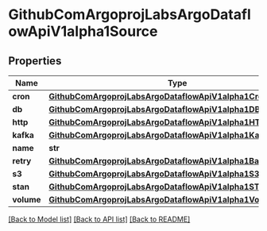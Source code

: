 # GithubComArgoprojLabsArgoDataflowApiV1alpha1Source

## Properties
Name | Type | Description | Notes
------------ | ------------- | ------------- | -------------
**cron** | [**GithubComArgoprojLabsArgoDataflowApiV1alpha1Cron**](GithubComArgoprojLabsArgoDataflowApiV1alpha1Cron.md) |  | [optional] 
**db** | [**GithubComArgoprojLabsArgoDataflowApiV1alpha1DBSource**](GithubComArgoprojLabsArgoDataflowApiV1alpha1DBSource.md) |  | [optional] 
**http** | [**GithubComArgoprojLabsArgoDataflowApiV1alpha1HTTPSource**](GithubComArgoprojLabsArgoDataflowApiV1alpha1HTTPSource.md) |  | [optional] 
**kafka** | [**GithubComArgoprojLabsArgoDataflowApiV1alpha1KafkaSource**](GithubComArgoprojLabsArgoDataflowApiV1alpha1KafkaSource.md) |  | [optional] 
**name** | **str** |  | [optional] 
**retry** | [**GithubComArgoprojLabsArgoDataflowApiV1alpha1Backoff**](GithubComArgoprojLabsArgoDataflowApiV1alpha1Backoff.md) |  | [optional] 
**s3** | [**GithubComArgoprojLabsArgoDataflowApiV1alpha1S3Source**](GithubComArgoprojLabsArgoDataflowApiV1alpha1S3Source.md) |  | [optional] 
**stan** | [**GithubComArgoprojLabsArgoDataflowApiV1alpha1STAN**](GithubComArgoprojLabsArgoDataflowApiV1alpha1STAN.md) |  | [optional] 
**volume** | [**GithubComArgoprojLabsArgoDataflowApiV1alpha1VolumeSource**](GithubComArgoprojLabsArgoDataflowApiV1alpha1VolumeSource.md) |  | [optional] 

[[Back to Model list]](../README.md#documentation-for-models) [[Back to API list]](../README.md#documentation-for-api-endpoints) [[Back to README]](../README.md)


